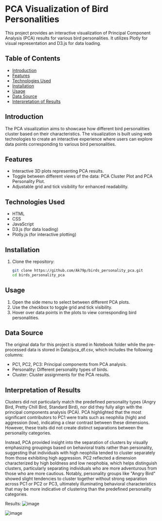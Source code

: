 # PCA Visualization of Bird Personalities

This project provides an interactive visualization of Principal Component Analysis (PCA) results for various bird personalities. It utilizes Plotly for visual representation and D3.js for data loading.

## Table of Contents
- [Introduction](#introduction)
- [Features](#features)
- [Technologies Used](#technologies-used)
- [Installation](#installation)
- [Usage](#usage)
- [Data Source](#data-source)
- [Interpretation of Results](#interpretation-of-results)

## Introduction
The PCA visualization aims to showcase how different bird personalities cluster based on their characteristics. The visualization is built using web technologies to create an interactive experience where users can explore data points corresponding to various bird personalities.

## Features
- Interactive 3D plots representing PCA results.
- Toggle between different views of the data: PCA Cluster Plot and PCA Personality Plot.
- Adjustable grid and tick visibility for enhanced readability.

## Technologies Used
- HTML
- CSS
- JavaScript
- D3.js (for data loading)
- Plotly.js (for interactive plotting)

## Installation
1. Clone the repository:
   ```bash
   git clone https://github.com/Ak79p/birds_personality_pca.git
   cd birds_personality_pca

## Usage
1. Open the side menu to select between different PCA plots.
2. Use the checkbox to toggle grid and tick visibility.
3. Hover over data points in the plots to view corresponding bird personalities.

## Data Source
The original data for this project is stored in Notebook folder while the pre-processed data is stored in Data/pca_df.csv, which includes the following columns:

- PC1, PC2, PC3: Principal components from PCA analysis.
- Personality: Different personality types of birds.
- Cluster: Cluster assignments for the PCA results.

## Interpretation of Results
Clusters did not particularly match the predefined personality types (Angry Bird, Pretty Chill Bird, Standard Bird), nor did they fully align with the principal components analysis (PCA). PCA highlighted that the most significant contributors to PC1 were traits such as neophilia (high) and aggression (low), indicating a clear contrast between these dimensions. However, these traits did not create distinct separations between the personality categories.

Instead, PCA provided insight into the separation of clusters by visually emphasizing groupings based on behavioral traits rather than personality, suggesting that individuals with high neophilia tended to cluster separately from those exhibiting high aggression. PC2 reflected a dimension characterized by high boldness and low neophobia, which helps distinguish clusters, particularly separating individuals who are more adventurous from those who are more cautious. Notably, personality groups like "Angry Bird" showed slight tendencies to cluster together without strong separation across PC1 or PC2 or PC3, ultimately illuminating behavioral characteristics that may be more indicative of clustering than the predefined personality categories.

Results:
![image](https://github.com/user-attachments/assets/e8ff10ce-63ef-4bb1-a234-e9e13bbe5900)

![image](https://github.com/user-attachments/assets/81a016ea-dc48-42ee-85ca-7970979c315a)



